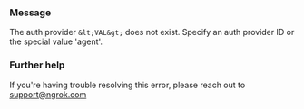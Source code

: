 
### Message
The auth provider `&lt;VAL&gt;` does not exist. Specify an auth provider ID or the special value 'agent'.

### Further help
If you're having trouble resolving this error, please reach out to [support@ngrok.com](mailto:support@ngrok.com?subject=Help%20with%20ERR_NGROK_1612)

